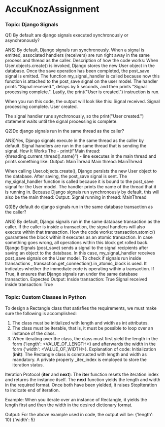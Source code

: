 # AccuKnozAssignment
### Topic: Django Signals
Q1) By default are django signals executed synchronously or asynchronously?

ANS) By default, Django signals run synchronously. When a signal is emitted, associated handlers (receivers) are run right away in the same process and thread as the caller.
Description of how the code works:
When User.objects.create() is invoked, Django stores the new User object in the database.
Once the save operation has been completed, the post_save signal is emitted. The function my_signal_handler is called because now this function is attached to the post_save signal on the user model.
The handler prints "Signal received.", delays by 5 seconds, and then prints "Signal processing complete.".
Lastly, the print("User is created.") instruction is run.

When you run this code, the output will look like this:
Signal received.
Signal processing complete.
User created.

The signal handler runs synchronously, so the print("User created.") statement waits until the signal processing is complete.

Q2)Do django signals run in the same thread as the caller?

ANS)Yes, Django signals execute in the same thread as the caller by default. Signal handlers are run in the same thread that is sending the signal.
How It Works
The - print(f"Main thread: {threading.current_thread().name}") - line executes in the main thread and prints something like:
Output:
MainThread
Main thread: MainThread

When calling User.objects.create(), Django persists the new User object to the database. After saving, the post_save signal is sent.
The my_signal_handler function is called because it is bound to the post_save signal for the User model. The handler prints the name of the thread that it is running in. 
Because Django signals run synchronously by default, this will also be the main thread:
Output:
Signal running in thread: MainThread

Q3)By default do django signals run in the same database transaction as the caller?

ANS) By default, Django signals run in the same database transaction as the caller. If the caller is inside a transaction, the signal handlers will also execute within that transaction.
How the code works:
transaction.atomic() guarantees the block within it executes as an atomic transaction. In case something goes wrong, all operations within this block get rolled back.
Django Signals (post_save) sends a signal to the signal recipients after saving an object to the database.
In this case, my_signal_handler receives post_save signals on the User model.
To check if signals run inside transactions , transaction.get_connection().in_atomic_block is used. It indicates whether the immediate code is operating within a transaction.
If True, it ensures that Django signals run under the same database transaction.
Expected Output:
Inside transaction: True
Signal received inside transaction: True

### Topic: Custom Classes in Python

To design a Rectangle class that satisfies the requirements, we must make sure the following is accomplished:
1. The class must be initialized with length and width as int attributes.
2. The class must be iterable, that is, it must be possible to loop over an instance of the class.
3. When iterating over the class, the class must first yield the length in the form {'length': <VALUE_OF_LENGTH>} and afterwards the width in the form {'width': <VALUE_OF_WIDTH>}.
Explanation of code:
Initialization (__init__):
The Rectangle class is constructed with length and width as mandatory.
A private property _iter_index is employed to store the iteration status.

Iteration Protocol (__iter__ and __next__):
The __iter__ function resets the iteration index and returns the instance itself.
The __next__ function yields the length and width in the required format. Once both have been yielded, it raises StopIteration to indicate end of iteration.

Example:
When you iterate over an instance of Rectangle, it yields the length first and then the width in the desired dictionary format.

Output:
For the above example used in code, the output will be:
{'length': 10}
{'width': 5}
